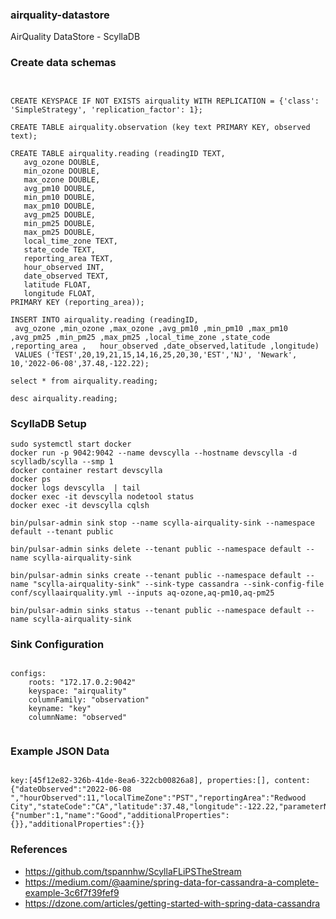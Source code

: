 ### airquality-datastore

AirQuality DataStore - ScyllaDB


### Create data schemas

````


CREATE KEYSPACE IF NOT EXISTS airquality WITH REPLICATION = {'class': 'SimpleStrategy', 'replication_factor': 1};

CREATE TABLE airquality.observation (key text PRIMARY KEY, observed text);
 
CREATE TABLE airquality.reading (readingID TEXT,
   avg_ozone DOUBLE, 
   min_ozone DOUBLE, 
   max_ozone DOUBLE, 
   avg_pm10 DOUBLE, 
   min_pm10 DOUBLE, 
   max_pm10 DOUBLE, 
   avg_pm25 DOUBLE, 
   min_pm25 DOUBLE, 
   max_pm25 DOUBLE,
   local_time_zone TEXT,
   state_code TEXT,
   reporting_area TEXT,
   hour_observed INT,
   date_observed TEXT,
   latitude FLOAT,
   longitude FLOAT,
PRIMARY KEY (reporting_area));

INSERT INTO airquality.reading (readingID, 
 avg_ozone ,min_ozone ,max_ozone ,avg_pm10 ,min_pm10 ,max_pm10 ,avg_pm25 ,min_pm25 ,max_pm25 ,local_time_zone ,state_code ,reporting_area ,   hour_observed ,date_observed,latitude ,longitude) 
 VALUES ('TEST',20,19,21,15,14,16,25,20,30,'EST','NJ', 'Newark', 10,'2022-06-08',37.48,-122.22);

select * from airquality.reading;

desc airquality.reading;

````

### ScyllaDB Setup

````
sudo systemctl start docker
docker run -p 9042:9042 --name devscylla --hostname devscylla -d scylladb/scylla --smp 1
docker container restart devscylla
docker ps
docker logs devscylla  | tail
docker exec -it devscylla nodetool status
docker exec -it devscylla cqlsh

bin/pulsar-admin sink stop --name scylla-airquality-sink --namespace default --tenant public

bin/pulsar-admin sinks delete --tenant public --namespace default --name scylla-airquality-sink

bin/pulsar-admin sinks create --tenant public --namespace default --name "scylla-airquality-sink" --sink-type cassandra --sink-config-file conf/scyllaairquality.yml --inputs aq-ozone,aq-pm10,aq-pm25

bin/pulsar-admin sinks status --tenant public --namespace default --name scylla-airquality-sink

````

### Sink Configuration

````

configs:
    roots: "172.17.0.2:9042"
    keyspace: "airquality"
    columnFamily: "observation"
    keyname: "key"
    columnName: "observed"
    
````

### Example JSON Data

````

key:[45f12e82-326b-41de-8ea6-322cb00826a8], properties:[], content:{"dateObserved":"2022-06-08 ","hourObserved":11,"localTimeZone":"PST","reportingArea":"Redwood City","stateCode":"CA","latitude":37.48,"longitude":-122.22,"parameterName":"PM2.5","aqi":20,"category":{"number":1,"name":"Good","additionalProperties":{}},"additionalProperties":{}}

````


### References

* https://github.com/tspannhw/ScyllaFLiPSTheStream
* https://medium.com/@aamine/spring-data-for-cassandra-a-complete-example-3c6f7f39fef9
* https://dzone.com/articles/getting-started-with-spring-data-cassandra


